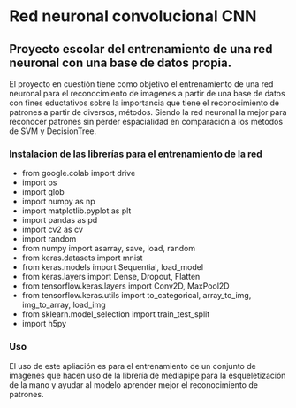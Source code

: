 # Red neuronal convolucional CNN
## Proyecto escolar del entrenamiento de una red neuronal con una base de datos propia.
El proyecto en cuestión tiene como objetivo el entrenamiento de una red neuronal
para el reconocimiento de imagenes a partir de una base de datos con fines eductativos 
sobre la importancia que tiene el reconocimiento de patrones a partir de diversos, métodos. Siendo
la red neuronal la mejor para reconocer patrones sin perder espacialidad en comparación a los metodos
de SVM y DecisionTree. 
### Instalacion de las librerías para el entrenamiento de la red
- from google.colab import drive
- import os
- import glob
- import numpy as np
- import matplotlib.pyplot as plt
- import pandas as pd
- import cv2 as cv
- import random
- from numpy import asarray, save, load, random
- from keras.datasets import mnist
- from keras.models import Sequential, load_model
- from keras.layers import Dense, Dropout, Flatten
- from tensorflow.keras.layers import Conv2D, MaxPool2D
- from tensorflow.keras.utils import to_categorical, array_to_img, img_to_array, load_img
- from sklearn.model_selection import train_test_split
- import h5py

### Uso
El uso de este apliación es para el entrenamiento de un conjunto de imagenes 
que hacen uso de la librería de mediapipe para la esqueletización de la mano
y ayudar al modelo aprender mejor el reconocimiento de patrones. 



